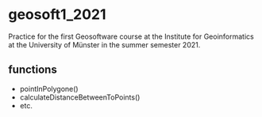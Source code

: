 # geosoft1_2021
Practice for the first Geosoftware course at the Institute for Geoinformatics at the University of Münster in the summer semester 2021.
## functions
* pointInPolygone()
* calculateDistanceBetweenToPoints()
* etc.